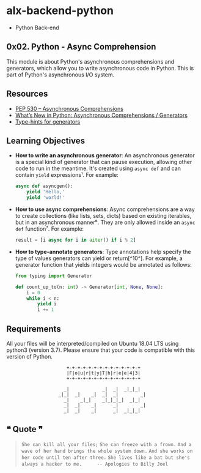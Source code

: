 # alx-backend-python

- Python Back-end

## 0x02. Python - Async Comprehension

This module is about Python's asynchronous comprehensions and generators, which allow you to write asynchronous code in Python. This is part of Python's asynchronous I/O system.

## Resources

- [PEP 530 – Asynchronous Comprehensions](https://peps.python.org/pep-0530/)
- [What’s New in Python: Asynchronous Comprehensions / Generators](https://www.blog.pythonlibrary.org/2017/02/14/whats-new-in-python-asynchronous-comprehensions-generators/)
- [Type-hints for generators](https://stackoverflow.com/questions/42531143/how-to-type-hint-a-generator-in-python-3)

## Learning Objectives

- **How to write an asynchronous generator**: An asynchronous generator is a special kind of generator that can pause execution, allowing other code to run in the meantime. It's created using `async def` and can contain `yield` expressions¹. For example:
    ```python
    async def asyncgen():
        yield 'Hello,'
        yield 'world!'
    ```
- **How to use async comprehensions**: Async comprehensions are a way to create collections (like lists, sets, dicts) based on existing iterables, but in an asynchronous manner⁶. They are only allowed inside an `async def` function⁷. For example:
    ```python
    result = [i async for i in aiter() if i % 2]
    ```
- **How to type-annotate generators**: Type annotations help specify the type of values generators can yield or return[^10^]. For example, a generator function that yields integers would be annotated as follows:
    ```python
    from typing import Generator

    def count_up_to(n: int) -> Generator[int, None, None]:
        i = 0
        while i < n:
            yield i
            i += 1
    ```

## Requirements

All your files will be interpreted/compiled on Ubuntu 18.04 LTS using python3 (version 3.7). Please ensure that your code is compatible with this version of Python.


                          +-+-+-+-+-+-+-+-+-+-+-+-+-+
                          |F|o|u|r|t|y|T|h|r|e|e|4|3|
                          +-+-+-+-+-+-+-+-+-+-+-+-+-+
                                                         
                         _|            _|  _|  _|_|_|    
                       _|_|  _|    _|  _|  _|        _|  
                         _|    _|_|    _|_|_|_|  _|_|    
                         _|  _|    _|      _|        _|  
                         _|  _|    _|      _|  _|_|_|    
                                                         
                                                         
## ❝ Quote ❞

> `She can kill all your files;`
> `She can freeze with a frown.`
> `And a wave of her hand brings the whole system down.`
> `And she works on her code until ten after three.`
> `She lives like a bat but she's always a hacker to me.`
> `     -- Apologies to Billy Joel`
